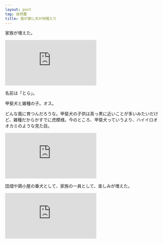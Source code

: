 ```yaml
---
layout: post
tag: 自然農
title: 我が家に犬が仲間入り
---
```

家族が増えた。

![](https://kobapan.com/p/i.php?/galleries/sizen-nou/tora01-me.jpg)

名前は「とら」。

甲斐犬と雑種の子。オス。

どんな風に育つんだろうな。甲斐犬の子供は真っ黒に近いことが多いみたいだけど、雑種だからかすでに虎模様。今のところ、甲斐犬っていうより、ハイイロオオカミのような見た目。

![](https://kobapan.com/p/i.php?/galleries/sizen-nou/tora02-me.jpg)

田畑や鶏小屋の番犬として、家族の一員として、楽しみが増えた。

![](https://kobapan.com/p/i.php?/galleries/sizen-nou/tora05-me.jpg)
